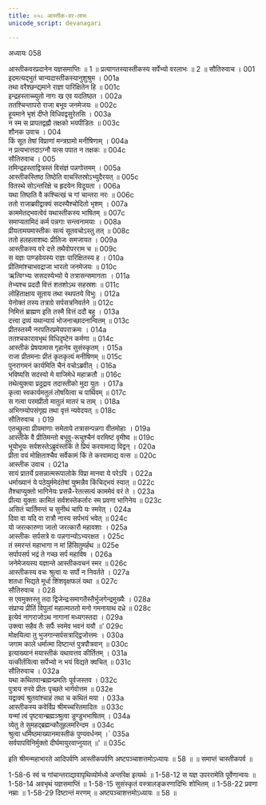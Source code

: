 ```yaml
---
title: ०५८ आस्तीक-वर-लाभः
unicode_script: devanagari

---
```



अध्यायः 058

आस्तीकवरप्रदानेन यज्ञसमाप्तिः ॥ 1 ॥ प्रत्यागतस्यास्तीकस्य सर्पेभ्यो वरलाभः ॥ 2 ॥
सौतिरुवाच ।	001  
इदमत्यद्भुतं चान्यदास्तीकस्यानुशुश्रुम ।	001a  
तथा वरैश्छन्द्यमाने राज्ञा पारिक्षितेन हि ॥	001c  
इन्द्रहस्ताच्च्युतो नागः ख एव यदतिष्ठत ।	002a  
ततश्चिन्तापरो राजा बभूव जनमेजयः ॥	002c  
हूयमाने भृशं दीप्ते विधिवद्वसुरेतसि ।	003a  
न स्म स प्रापतद्वह्नौ तक्षको भयपीडितः ॥	003c  
शौनक उवाच ।	004  
किं सूत तेषां विप्राणां मन्त्रग्रामो मनीषिणाम् ।	004a  
न प्रत्यभात्तदाऽग्नौ यत्स पपात न तक्षकः ॥	004c  
सौतिरुवाच ।	005  
तमिन्द्रहस्ताद्वित्रस्तं विसंज्ञं पन्नगोत्तमम् ।	005a  
आस्तीकस्तिष्ठ तिष्ठेति वाचस्तिस्रोऽभ्युदैरयत् ॥	005c  
वितस्थे सोऽन्तरिक्षे च हृदयेन विदूयता ।	006a  
यथा तिष्ठति वै कश्चित्खं च गां चान्तरा नरः ॥	006c  
ततो राजाब्रवीद्वाक्यं सदस्यैश्चोदितो भृशम् ।	007a  
काममेतद्भवत्वेवं यथास्तीकस्य भाषितम् ॥	007c  
समाप्यतामिदं कर्म पन्नगाः सन्त्वनामयाः ।	008a  
प्रीयतामयमास्तीकः सत्यं सूतवचोऽस्तु तत् ॥	008c  
ततो हलहलाशब्दः प्रीतिजः समजायत ।	009a  
आस्तीकस्य वरे दत्ते तथैवोपरराम च ॥	009c  
स यज्ञः पाण्डवेयस्य राज्ञः पारिक्षितस्य ह ।	010a  
प्रीतिमांश्चाभवद्राजा भारतो जनमेजयः ॥	010c  
ऋत्विग्भ्यः ससदस्येभ्यो ये तत्रासन्समागताः ।	011a  
तेभ्यश्च प्रददौ वित्तं शतशोऽथ सहस्रशः ॥	011c  
लोहिताक्षाय सूताय तथा स्थपतये विभुः ।	012a  
येनोक्तं तस्य तत्राग्रे सर्पसत्रनिवर्तने ॥	012c  
निमित्तं ब्राह्मण इति तस्मै वित्तं ददौ बहु ।	013a  
दत्त्वा द्रव्यं यथान्यायं भोजनाच्छादनान्वितम् ॥	013c  
प्रीतस्तस्मै नरपतिरप्रमेयपराक्रमः ।	014a  
ततश्चकारावभृथं विधिदृष्टेन कर्मणा ॥	014c  
आस्तीकं प्रेषयामास गृहानेव सुसंस्कृतम् ।	015a  
राजा प्रीतमनाः प्रीतं कृतकृत्यं मनीषिणम् ॥	015c  
पुनरागमनं कार्यमिति चैनं वचोऽब्रवीत् ।	016a  
भविष्यसि सदस्यो मे वाजिमेधे महाक्रतौ ॥	016c  
तथेत्युक्त्वा प्रदुद्राव तदास्तीको मुदा युतः ।	017a  
कृत्वा स्वकार्यमतुलं तोषयित्वा च पार्थिवम् ॥	017c  
स गत्वा परमप्रीतो मातुलं मातरं च ताम् ।	018a  
अभिगम्योपसंगृह्य तथा वृत्तं न्यवेदयत् ॥	018c  
सौतिरुवाच ।	019  
एतच्छ्रुत्वा प्रीयमाणाः समेताये तत्रासन्पन्नगा वीतमोहाः ।	019a  
आस्तीके वै प्रीतिमन्तो बभूवु-रूचुश्चैनं वरमिष्टं वृमीष्व ॥	019c  
भूयोभूयः सर्वशस्तेऽब्रुवंस्तंकिं ते प्रियं करवामाद्य विद्वन् ।	020a  
प्रीता वयं मोक्षिताश्चैव सर्वेकामं किं ते करवामाद्य वत्स ॥	020c  
आस्तीक उवाच ।	021a  
सायं प्रातर्ये प्रसन्नात्मरूपालोके विप्रा मानवा ये परेऽपि ।	022a  
धर्माख्यानं ये पठेयुर्ममेदंतेषां युष्मन्नैव किंचिद्भयं स्यात् ॥	022c  
तैश्चाप्युक्तो भागिनेयः प्रसन्नै-रेतत्सत्यं काममेवं वरं ते ।	023a  
प्रीत्या युक्ताः कामितं सर्वशस्तेकर्तारः स्म प्रवणा भागिनेय ॥	023c  
असितं चार्तिमन्तं च सुनीथं चापि यः स्मरेत् ।	024a  
दिवा वा यदि वा रात्रौ नास्य सर्पभयं भवेत् ॥	024c  
यो जरत्कारुणा जातो जरत्कारौ महावशाः ।	025a  
आस्तीकः सर्पसत्रे वः पन्नगान्योऽभ्यरक्षत ।	025c  
तं स्मरन्तं महाभागा न मां हिंसितुमर्हथ ॥	025e  
सर्पापसर्प भद्रं ते गच्छ सर्प महाविष ।	026a  
जनेमेजयस्य यज्ञान्ते आस्तीकवचनं स्मर ॥	026c  
आस्तीकस्य वचः श्रुत्वा यः सर्पो न निवर्तते ।	027a  
शतधा भिद्यते मूर्धा शिंशवृक्षफलं यथा ॥	027c  
सौतिरुवाच ।	028  
स एवमुक्तस्तु तदा द्विजेन्द्रःसमागतैस्तैर्भुजगेन्द्रमुख्यैः ।	028a  
संप्राप्य प्रीतिं विपुलां महात्माततो मनो गमनायाथ दध्रे ॥	028c  
इत्येवं नागराजोऽथ नागानां मध्यगस्तदा ।	029a  
उक्त्वा सहैव तैः सर्पैः स्वमेव भवनं ययौ ॥'	029c  
मोक्षयित्वा तु भुजगान्सर्पसत्राद्द्विजोत्तमः ।	030a  
जगाम काले धर्मात्मा दिष्टान्तं पुत्रपौत्रवान् ॥	030c  
इत्याख्यानं मयास्तीकं यथावत्तव कीर्तितम् ।	031a  
यत्कीर्तयित्वा सर्पेभ्यो न भयं विद्यते क्वचित् ॥	031c  
सौतिरुवाच ।	032a  
यथा कथितवान्ब्रह्मन्प्रमतिः पूर्वजस्तव ।	032c  
पुत्राय रुरवे प्रीतः पृच्छते भार्गवोत्तम ॥	032e  
यद्वाक्यं श्रुतवांश्चाहं तथा च कथितं मया ।	033a  
आस्तीकस्य कवेर्विप्र श्रीमच्चरितमादितः ॥	033c  
यन्मां त्वं पृष्टवान्ब्रह्मञ्श्रुत्वा डुण्डुभभाषितम् ।	034a  
व्येतु ते सुमहद्ब्रह्मन्कौतूहलमरिन्दम ॥	034c  
श्रुत्वा धर्मिष्ठमाख्यानमास्तीकं पुण्यवर्धनम् ।`	035a  
सर्वपापविनिर्मुक्तो दीर्घमायुरवाप्नुयात् ॥' ॥	035c  

इति श्रीमन्महाभारते आदिपर्वणि आस्तीकपर्वणि अष्टपञ्चाशत्तमोऽध्यायः ॥ 58 ॥ ॥ समाप्तं चास्तीकपर्व ॥

1-58-6 स्वं च गांचान्तराद्यावापृथिव्योर्मध्ये अन्तरिक्ष इत्यर्थः ॥ 1-58-12 स यज्ञ उपररामेति पूर्वेणान्वयः ॥ 1-58-14 अवभृथं यज्ञसमाप्तिं ॥ 1-58-15 सुसंस्कृतं वस्त्रालङ्करणादिभिः शोभितम् ॥ 1-58-22 प्रवणा नम्राः ॥ 1-58-29 दिष्टान्तं मरणम् ॥ अष्टपञ्चाशत्तमोऽध्यायः ॥ 58 ॥